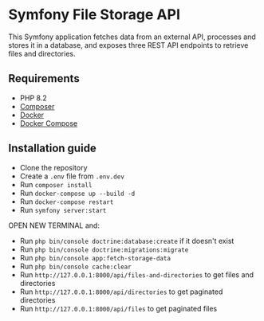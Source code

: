 # Symfony File Storage API

This Symfony application fetches data from an external API, processes and stores it in a database, and exposes three REST API endpoints to retrieve files and directories.

## Requirements
- PHP 8.2
- [Composer](https://getcomposer.org/)
- [Docker](https://docs.docker.com/engine/install/)
- [Docker Compose](https://docs.docker.com/compose/install/)

## Installation guide
- Clone the repository
- Create a `.env` file from `.env.dev`
- Run `composer install`
- Run `docker-compose up --build -d`
- Run `docker-compose restart`
- Run `symfony server:start`

 OPEN NEW TERMINAL and:
- Run `php bin/console doctrine:database:create` if it doesn't exist
- Run `php bin/console doctrine:migrations:migrate`
- Run `php bin/console app:fetch-storage-data`
- Run `php bin/console cache:clear`
- Run `http://127.0.0.1:8000/api/files-and-directories` to get files and directories
- Run `http://127.0.0.1:8000/api/directories` to get paginated directories
- Run `http://127.0.0.1:8000/api/files` to get paginated files
